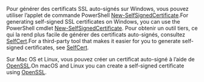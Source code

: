 <span data-ttu-id="f3009-101">Pour générer des certificats SSL auto-signés sur Windows, vous pouvez utiliser l’applet de commande PowerShell [New-SelfSignedCertificate](/powershell/module/pkiclient/new-selfsignedcertificate?view=win10-ps).</span><span class="sxs-lookup"><span data-stu-id="f3009-101">For generating self-signed SSL certificates on Windows, you can use the PowerShell cmdlet [New-SelfSignedCertificate](/powershell/module/pkiclient/new-selfsignedcertificate?view=win10-ps).</span></span> <span data-ttu-id="f3009-102">Pour obtenir un outil tiers, ce qui la rend plus facile de générer des certificats auto-signés, consultez [SelfCert](https://www.pluralsight.com/blog/software-development/selfcert-create-a-self-signed-certificate-interactively-gui-or-programmatically-in-net).</span><span class="sxs-lookup"><span data-stu-id="f3009-102">For a third-party tool that makes it easier for you to generate self-signed certificates, see [SelfCert](https://www.pluralsight.com/blog/software-development/selfcert-create-a-self-signed-certificate-interactively-gui-or-programmatically-in-net).</span></span>

<span data-ttu-id="f3009-103">Sur Mac OS et Linux, vous pouvez créer un certificat auto-signé à l’aide de [OpenSSL](https://www.openssl.org/).</span><span class="sxs-lookup"><span data-stu-id="f3009-103">On macOS and Linux you can create a self-signed certificate using [OpenSSL](https://www.openssl.org/).</span></span>
